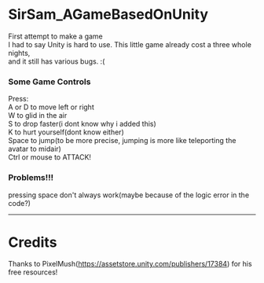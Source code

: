 # SirSam_AGameBasedOnUnity
 First attempt to make a game     
I had to say Unity is hard to use. This little game already cost a three whole nights,      
and it still has various bugs. :(

### Some Game Controls
Press:   
A or D to move left or right    
W to glid in the air    
S to drop faster(i dont know why i added this)    
K to hurt yourself(dont know either)     
Space to jump(to be more precise, jumping is more like teleporting the avatar to midair)    
Ctrl or mouse to ATTACK!    

### Problems!!!
pressing space don't always work(maybe because of the logic error in the code?)

---
# Credits
Thanks to PixelMush(https://assetstore.unity.com/publishers/17384) for his free resources!    
